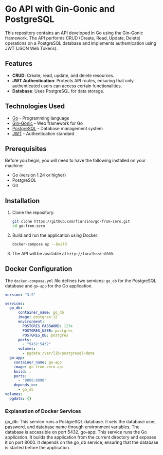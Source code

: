 
# Go API with Gin-Gonic and PostgreSQL

This repository contains an API developed in Go using the Gin-Gonic framework. The API performs CRUD (Create, Read, Update, Delete) operations on a PostgreSQL database and implements authentication using JWT (JSON Web Tokens).

## Features

- **CRUD**: Create, read, update, and delete resources.
- **JWT Authentication**: Protects API routes, ensuring that only authenticated users can access certain functionalities.
- **Database**: Uses PostgreSQL for data storage.

## Technologies Used

- [Go](https://golang.org/) - Programming language
- [Gin-Gonic](https://gin-gonic.com/) - Web framework for Go
- [PostgreSQL](https://www.postgresql.org/) - Database management system
- [JWT](https://jwt.io/) - Authentication standard

## Prerequisites

Before you begin, you will need to have the following installed on your machine:

- Go (version 1.24 or higher)
- PostgreSQL
- Git

## Installation

1. Clone the repository:

   ```bash
   git clone https://github.com/fcursino/go-from-zero.git
   cd go-from-zero
   ```
2. Build and run the application using Docker:

   ```bash
   docker-compose up --build
   ```
3. The API will be available at `http://localhost:8000`.

## Docker Configuration

The `docker-compose.yml` file defines two services: `go_db` for the PostgreSQL database and `go-app` for the Go application.

```yaml
version: "3.9"

services: 
  go_db:
      container_name: go_db
      image: postgres:12
      environment:
        POSTGRES_PASSWORD: 1234
        POSTGRES_USER: postgres
        POSTGRES_DB: postgres
      ports:
        - "5432:5432"
      volumes:
        - pgdata:/var/lib/postgresql/data
  go-app:
    container_name: go-app
    image: go-from-zero-api
    build: .
    ports:
      - "8000:8000"
    depends_on:
      - go_db
volumes:
  pgdata: {}
```
### Explanation of Docker Services
go_db: This service runs a PostgreSQL database. It sets the database user, password, and database name through environment variables. The database is accessible on port 5432.
go-app: This service runs the Go application. It builds the application from the current directory and exposes it on port 8000. It depends on the go_db service, ensuring that the database is started before the application.